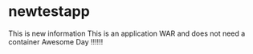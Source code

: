 # newtestapp
This is new information
This is an application WAR and does not need a container
Awesome Day !!!!!!
